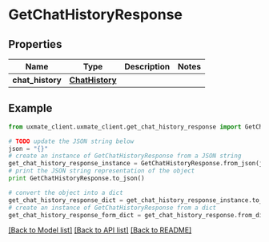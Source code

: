 # GetChatHistoryResponse


## Properties
Name | Type | Description | Notes
------------ | ------------- | ------------- | -------------
**chat_history** | [**ChatHistory**](ChatHistory.md) |  | 

## Example

```python
from uxmate_client.uxmate_client.get_chat_history_response import GetChatHistoryResponse

# TODO update the JSON string below
json = "{}"
# create an instance of GetChatHistoryResponse from a JSON string
get_chat_history_response_instance = GetChatHistoryResponse.from_json(json)
# print the JSON string representation of the object
print GetChatHistoryResponse.to_json()

# convert the object into a dict
get_chat_history_response_dict = get_chat_history_response_instance.to_dict()
# create an instance of GetChatHistoryResponse from a dict
get_chat_history_response_form_dict = get_chat_history_response.from_dict(get_chat_history_response_dict)
```
[[Back to Model list]](../README.md#documentation-for-models) [[Back to API list]](../README.md#documentation-for-api-endpoints) [[Back to README]](../README.md)


